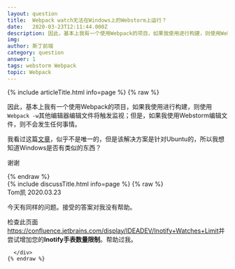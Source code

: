```yaml
---
layout: question
title:  Webpack watch无法在Windows上的Webstorm上运行？
date:   2020-03-23T12:11:44.000Z
description: 因此，基本上我有一个使用Webpack的项目，如果我使用进行构建，则使用Webpack -w其他编辑器编辑文件将触发监视；但是，如果我使用Webstorm...
img: 
author: 斯丁前端
category: question
answer: 1
tags: webstorm Webpack
topic: Webpack
---
```

<div class="article-root">
  <div class="article">
    {% include articleTitle.html info=page %}
    {% raw %}
    <div class="article-content"><p><font style="vertical-align: inherit;"><font style="vertical-align: inherit;">因此，基本上我有一个使用Webpack的项目，如果我使用进行构建，则使用</font></font><code>Webpack -w</code><font style="vertical-align: inherit;"><font style="vertical-align: inherit;">其他编辑器编辑文件将触发监视；</font><font style="vertical-align: inherit;">但是，如果我使用Webstorm编辑文件，则不会发生任何事情。</font></font></p>

<p><font style="vertical-align: inherit;"><font style="vertical-align: inherit;">我看过这篇</font></font><a href="https://devnet.jetbrains.com/thread/466233;jsessionid=4E17E9ABA28D55378CDB8A43F53A8511"><font style="vertical-align: inherit;"><font style="vertical-align: inherit;">文章</font></font></a><font style="vertical-align: inherit;"><font style="vertical-align: inherit;">，似乎不是唯一的，但是该解决方案是针对Ubuntu的，所以我想知道Windows是否有类似的东西？</font></font></p>

<p><font style="vertical-align: inherit;"><font style="vertical-align: inherit;">谢谢</font></font></p></div>
    {% endraw %}
  </div>

  <div class="discuss-wrapper">
    {% include discussTitle.html info=page %}
    {% raw %}
    <div class="discuss-item">
        <div class="discuss-parent">
          <div class="discuss-meta">
            <span class="discuss-user">Tom凯</span>
            <span class="discuss-time">2020.03.23</span>
          </div>
          <div class="discuss-comment"><p><font style="vertical-align: inherit;"><font style="vertical-align: inherit;">今天有同样的问题。</font><font style="vertical-align: inherit;">接受的答案对我没有帮助。</font></font></p>

<p><font style="vertical-align: inherit;"><font style="vertical-align: inherit;">检查此页面</font></font><a href="https://confluence.jetbrains.com/display/IDEADEV/Inotify+Watches+Limit" rel="nofollow noreferrer"><font style="vertical-align: inherit;"><font style="vertical-align: inherit;">https://confluence.jetbrains.com/display/IDEADEV/Inotify+Watches+Limit</font></font></a><font style="vertical-align: inherit;"><font style="vertical-align: inherit;">并尝试增加您的</font></font><strong><font style="vertical-align: inherit;"><font style="vertical-align: inherit;">Inotify手表数量限制</font></font></strong><font style="vertical-align: inherit;"><font style="vertical-align: inherit;">。</font><font style="vertical-align: inherit;">帮助过我。</font></font></p></div>
        </div>
        
      </div>
    {% endraw %}
  </div>
<div>
